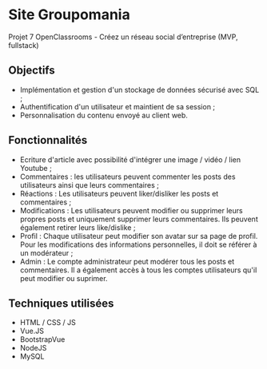 <h1>Site Groupomania</h1>
<p>Projet 7 OpenClassrooms - Créez un réseau social d’entreprise (MVP, fullstack)</p>

<h2>Objectifs</h2>
<ul>
    <li>Implémentation et gestion d'un stockage de données sécurisé avec SQL ;</li>
    <li>Authentification d'un utilisateur et maintient de sa session ;</li>  
    <li>Personnalisation du contenu envoyé au client web.</li>      
</ul>

<h2>Fonctionnalités</h2>
<ul>
    <li>Ecriture d'article avec possibilité d'intégrer une image / vidéo / lien Youtube ;</li>
    <li>Commentaires : les utilisateurs peuvent commenter les posts des utilisateurs ainsi que leurs commentaires ;</li>
    <li>Réactions : Les utilisateurs peuvent liker/disliker les posts et commentaires ;</li>
    <li>Modifications : Les utilisateurs peuvent modifier ou supprimer leurs propres posts et uniquement supprimer leurs commentaires. Ils peuvent également retirer leurs like/dislike ;</li>
    <li>Profil : Chaque utilisateur peut modifier son avatar sur sa page de profil. Pour les modifications des informations personnelles, il doit se référer à un modérateur ;</li>
    <li>Admin : Le compte administrateur peut modérer tous les posts et commentaires. Il a également accès à tous les comptes utilisateurs qu'il peut modifier ou suprimer.</li>
</ul>

<h2>Techniques utilisées</h2>
<ul>
    <li>HTML / CSS / JS</li>
    <li>Vue.JS</li>
    <li>BootstrapVue</li>
    <li>NodeJS</li>
    <li>MySQL</li>
</ul>